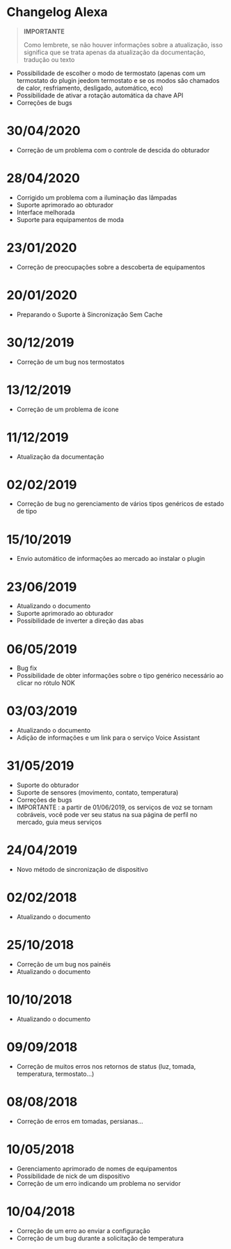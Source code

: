 # Changelog Alexa

>**IMPORTANTE**
>
>Como lembrete, se não houver informações sobre a atualização, isso significa que se trata apenas da atualização da documentação, tradução ou texto

- Possibilidade de escolher o modo de termostato (apenas com um termostato do plugin jeedom termostato e se os modos são chamados de calor, resfriamento, desligado, automático, eco)
- Possibilidade de ativar a rotação automática da chave API
- Correções de bugs

# 30/04/2020

- Correção de um problema com o controle de descida do obturador

# 28/04/2020

- Corrigido um problema com a iluminação das lâmpadas
- Suporte aprimorado ao obturador
- Interface melhorada
- Suporte para equipamentos de moda

# 23/01/2020

- Correção de preocupações sobre a descoberta de equipamentos

# 20/01/2020

- Preparando o Suporte à Sincronização Sem Cache

# 30/12/2019

- Correção de um bug nos termostatos

# 13/12/2019

- Correção de um problema de ícone

# 11/12/2019

- Atualização da documentação

# 02/02/2019

- Correção de bug no gerenciamento de vários tipos genéricos de estado de tipo

# 15/10/2019

- Envio automático de informações ao mercado ao instalar o plugin

# 23/06/2019

- Atualizando o documento
- Suporte aprimorado ao obturador
- Possibilidade de inverter a direção das abas

# 06/05/2019

- Bug fix
- Possibilidade de obter informações sobre o tipo genérico necessário ao clicar no rótulo NOK

# 03/03/2019

- Atualizando o documento
- Adição de informações e um link para o serviço Voice Assistant

# 31/05/2019

- Suporte do obturador
- Suporte de sensores (movimento, contato, temperatura)
- Correções de bugs
- IMPORTANTE : a partir de 01/06/2019, os serviços de voz se tornam cobráveis, você pode ver seu status na sua página de perfil no mercado, guia meus serviços

# 24/04/2019

- Novo método de sincronização de dispositivo

# 02/02/2018

- Atualizando o documento

# 25/10/2018

- Correção de um bug nos painéis
- Atualizando o documento

# 10/10/2018

- Atualizando o documento

# 09/09/2018

- Correção de muitos erros nos retornos de status (luz, tomada, temperatura, termostato...)

# 08/08/2018

- Correção de erros em tomadas, persianas...

# 10/05/2018

- Gerenciamento aprimorado de nomes de equipamentos
- Possibilidade de nick de um dispositivo
- Correção de um erro indicando um problema no servidor

# 10/04/2018

- Correção de um erro ao enviar a configuração
- Correção de um bug durante a solicitação de temperatura
